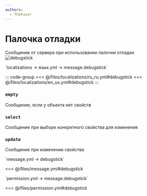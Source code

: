 ```yaml
---
authors:
  - TheFaser
---
```


# Палочка отладки

<!--@include: @/parts/vanillaWarn.md#message-->

Сообщение от сервера при использовании палочки отладки
![debugstick](/debugstick.png)

[//]: # (localization)
<!--@include: @/parts/words.md#localization--> 
<!--@include: @/parts/words.md#path--> `localizations → язык.yml → message.debugstick`

<!--@include: @/parts/words.md#default--> 

::: code-group
<<< @/files/localizations/ru_ru.yml#debugstick
<<< @/files/localizations/en_us.yml#debugstick
:::

### `empty`

Сообщение, если у объекта нет свойств

### `select`

Сообщение при выборе конкретного свойства для изменения

### `update`

Сообщение при изменении свойства

[//]: # (message.yml)
<!--@include: @/parts/words.md#setting-->
<!--@include: @/parts/words.md#path--> `message.yml → debugstick`

<!--@include: @/parts/words.md#default-->
<<< @/files/message.yml#debugstick

<!--@include: @/parts/enable.md-->

<!--@include: @/parts/range.md-->
<!--@include: @/parts/destination.md-->
<!--@include: @/parts/sound.md-->

[//]: # (permission.yml)
<!--@include: @/parts/words.md#permission-->
<!--@include: @/parts/words.md#path--> `permission.yml → message.debugstick`

<!--@include: @/parts/words.md#default-->
<<< @/files/permission.yml#debugstick

<!--@include: @/parts/permission/permissionTier3.md-->
<!--@include: @/parts/permission/sound.md-->